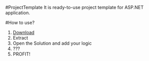 #ProjectTemplate 
It is ready-to-use project template for ASP.NET application.

#How to use?

1. [Download](https://github.com/BrandyFx/ProjectTemplate/zipball/mvc3)
2. Extract
3. Open the Solution and add your logic
4. ???
5. PROFIT!